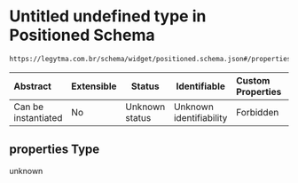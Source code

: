 # Untitled undefined type in Positioned Schema

```txt
https://legytma.com.br/schema/widget/positioned.schema.json#/properties
```




| Abstract            | Extensible | Status         | Identifiable            | Custom Properties | Additional Properties | Access Restrictions | Defined In                                                                                 |
| :------------------ | ---------- | -------------- | ----------------------- | :---------------- | --------------------- | ------------------- | ------------------------------------------------------------------------------------------ |
| Can be instantiated | No         | Unknown status | Unknown identifiability | Forbidden         | Allowed               | none                | [positioned.schema.json\*](../schema/widget/positioned.schema.json "open original schema") |

## properties Type

unknown

